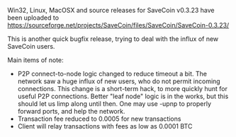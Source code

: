 Win32, Linux, MacOSX and source releases for SaveCoin v0.3.23 have been uploaded to
https://sourceforge.net/projects/SaveCoin/files/SaveCoin/SaveCoin-0.3.23/

This is another quick bugfix release, trying to deal with the influx of new SaveCoin users.

Main items of note:

* P2P connect-to-node logic changed to reduce timeout a bit.  The network saw a huge influx of new users, who do not permit incoming connections.  This change is a short-term hack, to more quickly hunt for useful P2P connections.  Better "leaf node" logic is in the works, but this should let us limp along until then.  One may use -upnp to properly forward ports, and help the network.
* Transaction fee reduced to 0.0005 for new transactions
* Client will relay transactions with fees as low as 0.0001 BTC
